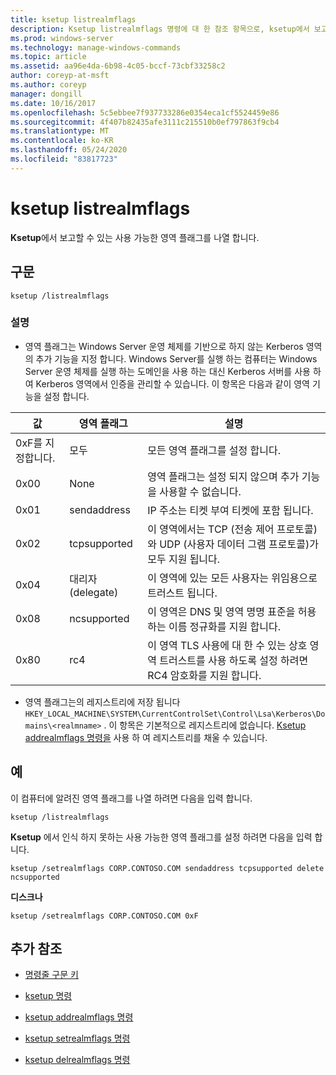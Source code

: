 ```yaml
---
title: ksetup listrealmflags
description: Ksetup listrealmflags 명령에 대 한 참조 항목으로, ksetup에서 보고할 수 있는 사용 가능한 영역 플래그를 나열 합니다.
ms.prod: windows-server
ms.technology: manage-windows-commands
ms.topic: article
ms.assetid: aa96e4da-6b98-4c05-bccf-73cbf33258c2
author: coreyp-at-msft
ms.author: coreyp
manager: dongill
ms.date: 10/16/2017
ms.openlocfilehash: 5c5ebbee7f937733286e0354eca1cf5524459e86
ms.sourcegitcommit: 4f407b82435afe3111c215510b0ef797863f9cb4
ms.translationtype: MT
ms.contentlocale: ko-KR
ms.lasthandoff: 05/24/2020
ms.locfileid: "83817723"
---
```

# <a name="ksetup-listrealmflags"></a>ksetup listrealmflags

**Ksetup**에서 보고할 수 있는 사용 가능한 영역 플래그를 나열 합니다.

## <a name="syntax"></a>구문

```
ksetup /listrealmflags
```

### <a name="remarks"></a>설명

- 영역 플래그는 Windows Server 운영 체제를 기반으로 하지 않는 Kerberos 영역의 추가 기능을 지정 합니다. Windows Server를 실행 하는 컴퓨터는 Windows Server 운영 체제를 실행 하는 도메인을 사용 하는 대신 Kerberos 서버를 사용 하 여 Kerberos 영역에서 인증을 관리할 수 있습니다. 이 항목은 다음과 같이 영역 기능을 설정 합니다.

| 값 | 영역 플래그 | 설명 |
| ----- | ---------- | ----------- |
| 0xF를 지정합니다. | 모두 | 모든 영역 플래그를 설정 합니다. |
| 0x00 | None | 영역 플래그는 설정 되지 않으며 추가 기능을 사용할 수 없습니다. |
| 0x01 | sendaddress | IP 주소는 티켓 부여 티켓에 포함 됩니다. |
| 0x02 | tcpsupported | 이 영역에서는 TCP (전송 제어 프로토콜)와 UDP (사용자 데이터 그램 프로토콜)가 모두 지원 됩니다. |
| 0x04 | 대리자(delegate) | 이 영역에 있는 모든 사용자는 위임용으로 트러스트 됩니다. |
| 0x08 | ncsupported | 이 영역은 DNS 및 영역 명명 표준을 허용 하는 이름 정규화를 지원 합니다. |
| 0x80 | rc4 | 이 영역 TLS 사용에 대 한 수 있는 상호 영역 트러스트를 사용 하도록 설정 하려면 RC4 암호화를 지원 합니다. |

- 영역 플래그는의 레지스트리에 저장 됩니다 `HKEY_LOCAL_MACHINE\SYSTEM\CurrentControlSet\Control\Lsa\Kerberos\Domains\<realmname>` . 이 항목은 기본적으로 레지스트리에 없습니다. [Ksetup addrealmflags 명령을](ksetup-addrealmflags.md) 사용 하 여 레지스트리를 채울 수 있습니다.

## <a name="examples"></a>예

이 컴퓨터에 알려진 영역 플래그를 나열 하려면 다음을 입력 합니다.

```
ksetup /listrealmflags
```

**Ksetup** 에서 인식 하지 못하는 사용 가능한 영역 플래그를 설정 하려면 다음을 입력 합니다.

```
ksetup /setrealmflags CORP.CONTOSO.COM sendaddress tcpsupported delete ncsupported
```

**디스크나**

```
ksetup /setrealmflags CORP.CONTOSO.COM 0xF
```

## <a name="additional-references"></a>추가 참조

- [명령줄 구문 키](command-line-syntax-key.md)

- [ksetup 명령](ksetup.md)

- [ksetup addrealmflags 명령](ksetup-addrealmflags.md)

- [ksetup setrealmflags 명령](ksetup-setrealmflags.md)

- [ksetup delrealmflags 명령](ksetup-delrealmflags.md)
